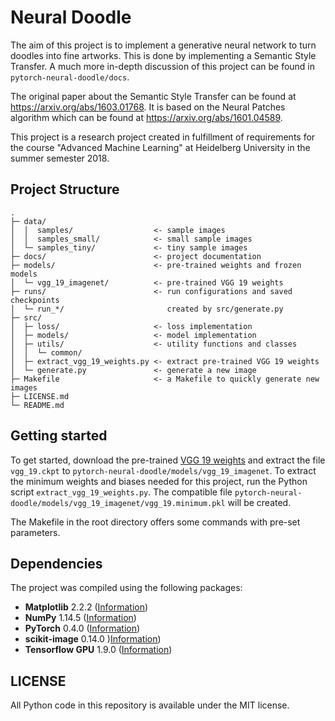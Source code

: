 # Neural Doodle

The aim of this project is to implement a generative neural network to turn doodles into fine artworks. This is done by implementing a Semantic Style Transfer. A much more in-depth discussion of this project can be found in `pytorch-neural-doodle/docs`.

The original paper about the Semantic Style Transfer can be found at https://arxiv.org/abs/1603.01768. It is based on the Neural Patches algorithm which can be found at https://arxiv.org/abs/1601.04589.

This project is a research project created in fulfillment of requirements for the course "Advanced Machine Learning" at Heidelberg University in the summer semester 2018.

## Project Structure

```
.
├─ data/
│  │  samples/                  <- sample images
│  │  samples_small/            <- small sample images
│  └─ samples_tiny/             <- tiny sample images
├─ docs/                        <- project documentation
├─ models/                      <- pre-trained weights and frozen models
│  └─ vgg_19_imagenet/          <- pre-trained VGG 19 weights
├─ runs/                        <- run configurations and saved checkpoints
│  └─ run_*/                       created by src/generate.py
├─ src/
│  ├─ loss/                     <- loss implementation
│  ├─ models/                   <- model implementation
│  ├─ utils/                    <- utility functions and classes
│  │  └─ common/
│  ├─ extract_vgg_19_weights.py <- extract pre-trained VGG 19 weights
│  └─ generate.py               <- generate a new image
├─ Makefile                     <- a Makefile to quickly generate new images
├─ LICENSE.md
└─ README.md
```

## Getting started

To get started, download the pre-trained [VGG 19 weights](http://download.tensorflow.org/models/vgg_19_2016_08_28.tar.gz) and extract the file `vgg_19.ckpt` to `pytorch-neural-doodle/models/vgg_19_imagenet`. To extract the minimum weights and biases needed for this project, run the Python script `extract_vgg_19_weights.py`. The compatible file `pytorch-neural-doodle/models/vgg_19_imagenet/vgg_19.minimum.pkl` will be created.

The Makefile in the root directory offers some commands with pre-set parameters.

## Dependencies

The project was compiled using the following packages:
- **Matplotlib** 2.2.2 ([Information](https://matplotlib.org/))
- **NumPy** 1.14.5 ([Information](https://www.numpy.org/))
- **PyTorch** 0.4.0 ([Information](https://pytorch.org/))
- **scikit-image** 0.14.0 )[Information](https://scikit-image.org/))
- **Tensorflow GPU** 1.9.0 ([Information](https://www.tensorflow.org/))

## LICENSE

All Python code in this repository is available under the MIT license.
